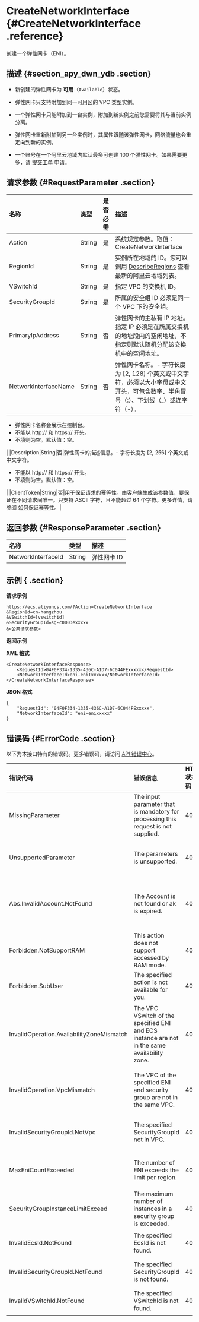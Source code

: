 # CreateNetworkInterface {#CreateNetworkInterface .reference}

创建一个弹性网卡（ENI）。

## 描述 {#section_apy_dwn_ydb .section}

-   新创建的弹性网卡为 **可用**（`Available`）状态。

-   弹性网卡只支持附加到同一可用区的 VPC 类型实例。

-   一个弹性网卡只能附加到一台实例，附加到新实例之前您需要将其与当前实例分离。

-   弹性网卡重新附加到另一台实例时，其属性跟随该弹性网卡，网络流量也会重定向到新的实例。

-   一个账号在一个阿里云地域内默认最多可创建 100 个弹性网卡。如果需要更多，请 [提交工单](https://selfservice.console.aliyun.com/ticket/createIndex.htm) 申请。


## 请求参数 {#RequestParameter .section}

|名称|类型|是否必需|描述|
|:-|:-|:---|:-|
|Action|String|是|系统规定参数。取值：CreateNetworkInterface|
|RegionId|String|是|实例所在地域的 ID。您可以调用 [DescribeRegions](cn.zh-CN/API参考/地域/DescribeRegions.md#) 查看最新的阿里云地域列表。|
|VSwitchId|String|是|指定 VPC 的交换机 ID。|
|SecurityGroupId|String|是|所属的安全组 ID 必须是同一个 VPC 下的安全组。|
|PrimaryIpAddress|String|否|弹性网卡的主私有 IP 地址。指定 IP 必须是在所属交换机的地址段内的空闲地址，不指定则默认随机分配该交换机中的空闲地址。|
|NetworkInterfaceName|String|否|弹性网卡名称。-   字符长度为 \[2, 128\] 个英文或中文字符，必须以大小字母或中文开头，可包含数字、半角冒号（:）、下划线（\_）或连字符（-）。
-   弹性网卡名称会展示在控制台。
-   不能以 http:// 和 https:// 开头。
-   不填则为空。默认值：空。

|
|Description|String|否|弹性网卡的描述信息。-   字符长度为 \[2, 256\] 个英文或中文字符。
-   不能以 http:// 和 https:// 开头。
-   不填则为空。默认值：空。

|
|ClientToken|String|否|用于保证请求的幂等性。由客户端生成该参数值，要保证在不同请求间唯一。只支持 ASCII 字符，且不能超过 64 个字符。更多详情，请参阅 [如何保证幂等性](cn.zh-CN/API参考/附录/如何保证幂等性.md#)。|

## 返回参数 {#ResponseParameter .section}

|名称|类型|描述|
|:-|:-|:-|
|NetworkInterfaceId|String|弹性网卡 ID|

## 示例 { .section}

**请求示例** 

```
https://ecs.aliyuncs.com/?Action=CreateNetworkInterface
&RegionId=cn-hangzhou
&VSwitchId=[vswitchid]
&SecurityGroupId=sg-c0003exxxxx
&<公共请求参数>
```

**返回示例** 

**XML 格式**

```
<CreateNetworkInterfaceResponse>
    <RequestId>04F0F334-1335-436C-A1D7-6C044FExxxxx</RequestId>
    <NetworkInterfaceId>eni-eniIxxxxx</NetworkInterfaceId>
</CreateNetworkInterfaceResponse>
```

 **JSON 格式** 

```
{
    "RequestId": "04F0F334-1335-436C-A1D7-6C044FExxxxx",
    "NetworkInterfaceId": "eni-enixxxxx"
}
```

## 错误码 {#ErrorCode .section}

以下为本接口特有的错误码。更多错误码，请访问 [API 错误中心](https://error-center.aliyun.com/status/product/Ecs)。

|错误代码|错误信息|HTTP 状态码|说明|
|:---|:---|:-------|:-|
|MissingParameter|The input parameter that is mandatory for processing this request is not supplied.|400|缺少必需参数。|
|UnsupportedParameter|The parameters is unsupported.|400|该参数不存在，或者不支持该参数。|
|Abs.InvalidAccount.NotFound|The Account is not found or ak is expired.|403|您的阿里云账号不存在，或者您的 AccessKey 已经过期。|
|Forbidden.NotSupportRAM|This action does not support accessed by RAM mode.|403|不允许 RAM 用户执行该操作。|
|Forbidden.SubUser|The specified action is not available for you.|403|您无法执行该操作。|
|InvalidOperation.AvailabilityZoneMismatch|The VPC VSwitch of the specified ENI and ECS instance are not in the same availability zone.|403|指定的 VPC 交换机 ID、弹性网卡和实例 ID 不在同一个可用区。|
|InvalidOperation.VpcMismatch|The VPC of the specified ENI and security group are not in the same VPC.|403|指定的弹性网卡和安全组 ID 不在同一个 VPC。|
|InvalidSecurityGroupId.NotVpc|The specified SecurityGroupId not in VPC.|403|指定的安全组不是 VPC 类型。|
|MaxEniCountExceeded|The number of ENI exceeds the limit per region.|403|该地域已有的弹性网卡数量超过了最大限制。|
|SecurityGroupInstanceLimitExceed|The maximum number of instances in a security group is exceeded.|403|该安全组内已有的实例数量已超出最大限制。|
|InvalidEcsId.NotFound|The specified EcsId is not found.|404|指定的实例 ID 不存在。|
|InvalidSecurityGroupId.NotFound|The specified SecurityGroupId is not found.|404|指定的安全组 ID 不存在。|
|InvalidVSwitchId.NotFound|The specified VSwitchId is not found.|404|指定的交换机 ID 不存在。|


